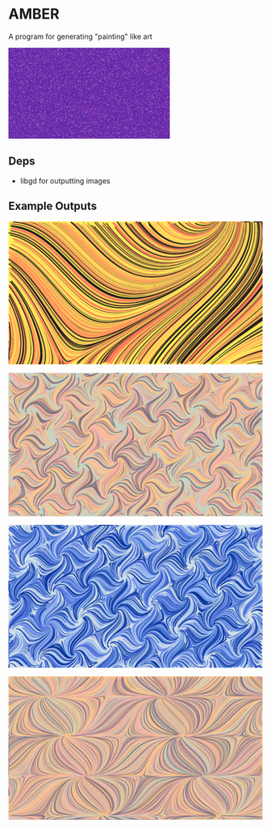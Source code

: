 # AMBER
A program for generating "painting" like art

![gif!](https://github.com/AN-2001/amber/blob/master/docs/out.gif)

## Deps
- libgd for outputting images

## Example Outputs
![png!](docs/p1.png)

![png!](docs/p3.png)

![png!](docs/p2.png)

![png!](docs/p4.png)


